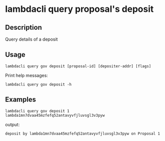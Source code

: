 # lambdacli query proposal's deposit

## Description

Query details of a deposit

## Usage

```
lambdacli query gov deposit [proposal-id] [depositer-addr] [flags]
```

Print help messages:
```
lambdacli query gov deposit -h
```

## Examples

```
lambdacli query gov deposit 1 lambda1mn7dvaa45mzfefq52antavyvfjluvsgl3v3pyw
```

output:

```txt
deposit by lambda1mn7dvaa45mzfefq52antavyvfjluvsgl3v3pyw on Proposal 1 is for the amount 10000000000ulamb
```
